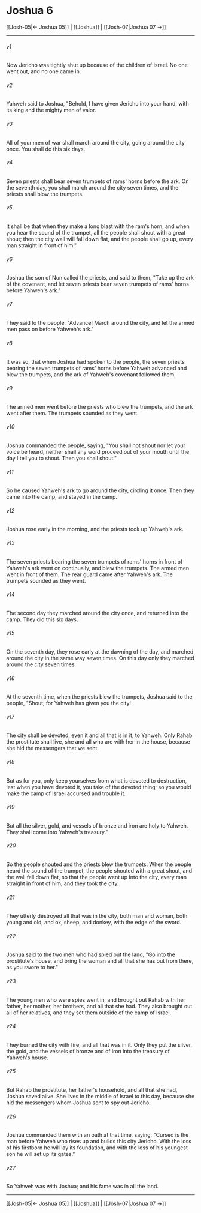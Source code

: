# Joshua 6

[[Josh-05|← Joshua 05]] | [[Joshua]] | [[Josh-07|Joshua 07 →]]
***



###### v1 
Now Jericho was tightly shut up because of the children of Israel. No one went out, and no one came in. 

###### v2 
Yahweh said to Joshua, "Behold, I have given Jericho into your hand, with its king and the mighty men of valor. 

###### v3 
All of your men of war shall march around the city, going around the city once. You shall do this six days. 

###### v4 
Seven priests shall bear seven trumpets of rams' horns before the ark. On the seventh day, you shall march around the city seven times, and the priests shall blow the trumpets. 

###### v5 
It shall be that when they make a long blast with the ram's horn, and when you hear the sound of the trumpet, all the people shall shout with a great shout; then the city wall will fall down flat, and the people shall go up, every man straight in front of him." 

###### v6 
Joshua the son of Nun called the priests, and said to them, "Take up the ark of the covenant, and let seven priests bear seven trumpets of rams' horns before Yahweh's ark." 

###### v7 
They said to the people, "Advance! March around the city, and let the armed men pass on before Yahweh's ark." 

###### v8 
It was so, that when Joshua had spoken to the people, the seven priests bearing the seven trumpets of rams' horns before Yahweh advanced and blew the trumpets, and the ark of Yahweh's covenant followed them. 

###### v9 
The armed men went before the priests who blew the trumpets, and the ark went after them. The trumpets sounded as they went. 

###### v10 
Joshua commanded the people, saying, "You shall not shout nor let your voice be heard, neither shall any word proceed out of your mouth until the day I tell you to shout. Then you shall shout." 

###### v11 
So he caused Yahweh's ark to go around the city, circling it once. Then they came into the camp, and stayed in the camp. 

###### v12 
Joshua rose early in the morning, and the priests took up Yahweh's ark. 

###### v13 
The seven priests bearing the seven trumpets of rams' horns in front of Yahweh's ark went on continually, and blew the trumpets. The armed men went in front of them. The rear guard came after Yahweh's ark. The trumpets sounded as they went. 

###### v14 
The second day they marched around the city once, and returned into the camp. They did this six days. 

###### v15 
On the seventh day, they rose early at the dawning of the day, and marched around the city in the same way seven times. On this day only they marched around the city seven times. 

###### v16 
At the seventh time, when the priests blew the trumpets, Joshua said to the people, "Shout, for Yahweh has given you the city! 

###### v17 
The city shall be devoted, even it and all that is in it, to Yahweh. Only Rahab the prostitute shall live, she and all who are with her in the house, because she hid the messengers that we sent. 

###### v18 
But as for you, only keep yourselves from what is devoted to destruction, lest when you have devoted it, you take of the devoted thing; so you would make the camp of Israel accursed and trouble it. 

###### v19 
But all the silver, gold, and vessels of bronze and iron are holy to Yahweh. They shall come into Yahweh's treasury." 

###### v20 
So the people shouted and the priests blew the trumpets. When the people heard the sound of the trumpet, the people shouted with a great shout, and the wall fell down flat, so that the people went up into the city, every man straight in front of him, and they took the city. 

###### v21 
They utterly destroyed all that was in the city, both man and woman, both young and old, and ox, sheep, and donkey, with the edge of the sword. 

###### v22 
Joshua said to the two men who had spied out the land, "Go into the prostitute's house, and bring the woman and all that she has out from there, as you swore to her." 

###### v23 
The young men who were spies went in, and brought out Rahab with her father, her mother, her brothers, and all that she had. They also brought out all of her relatives, and they set them outside of the camp of Israel. 

###### v24 
They burned the city with fire, and all that was in it. Only they put the silver, the gold, and the vessels of bronze and of iron into the treasury of Yahweh's house. 

###### v25 
But Rahab the prostitute, her father's household, and all that she had, Joshua saved alive. She lives in the middle of Israel to this day, because she hid the messengers whom Joshua sent to spy out Jericho. 

###### v26 
Joshua commanded them with an oath at that time, saying, "Cursed is the man before Yahweh who rises up and builds this city Jericho. With the loss of his firstborn he will lay its foundation, and with the loss of his youngest son he will set up its gates." 

###### v27 
So Yahweh was with Joshua; and his fame was in all the land.

***
[[Josh-05|← Joshua 05]] | [[Joshua]] | [[Josh-07|Joshua 07 →]]
